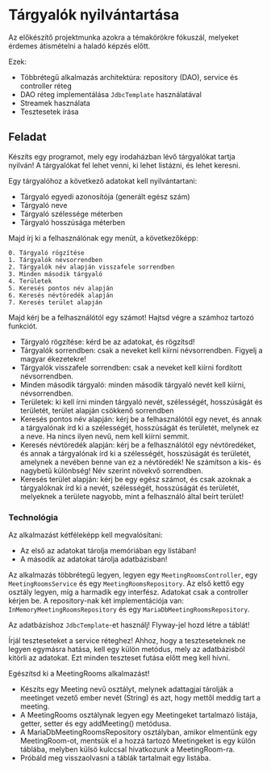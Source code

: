 # Tárgyalók nyilvántartása

Az előkészítő projektmunka azokra a témakörökre fókuszál, melyeket
érdemes átismételni a haladó képzés előtt.

Ezek:

* Többrétegű alkalmazás architektúra: repository (DAO), service és controller réteg
* DAO réteg implementálása `JdbcTemplate` használatával
* Streamek használata
* Tesztesetek írása

## Feladat

Készíts egy programot, mely egy irodaházban lévő tárgyalókat tartja nyilván!
A tárgyalókat fel lehet venni, ki lehet listázni, és lehet keresni.

Egy tárgyalóhoz a következő adatokat kell nyilvántartani:

* Tárgyaló egyedi azonosítója (generált egész szám)
* Tárgyaló neve
* Tárgyaló szélessége méterben
* Tárgyaló hosszúsága méterben

Majd írj ki a felhasználónak egy menüt, a következőképp:

```plain
0. Tárgyaló rögzítése
1. Tárgyalók névsorrendben
2. Tárgyalók név alapján visszafele sorrendben
3. Minden második tárgyaló
4. Területek
5. Keresés pontos név alapján
6. Keresés névtöredék alapján
7. Keresés terület alapján
```

Majd kérj be a felhasználótól egy számot! Hajtsd végre a számhoz tartozó funkciót.

* Tárgyaló rögzítése: kérd be az adatokat, és rögzítsd!
* Tárgyalók sorrendben: csak a neveket kell kiírni névsorrendben. Figyelj a magyar ékezetekre!
* Tárgyalók visszafele sorrendben: csak a neveket kell kiírni fordított névsorrendben.
* Minden második tárgyaló: minden második tárgyaló nevét kell kiírni, névsorrendben.
* Területek: ki kell írni minden tárgyaló nevét, szélességét, hosszúságát és területét, terület alapján csökkenő sorrendben
* Keresés pontos név alapján: kérj be a felhasználótól egy nevet, és annak a tárgyalónak írd ki a szélességét, hosszúságát és területét, melynek ez a neve. Ha nincs ilyen nevű, nem kell kiírni semmit.
* Keresés névtöredék alapján: kérj be a felhasználótól egy névtöredéket, és annak a tárgyalónak írd ki a szélességét, hosszúságát és területét, amelynek a nevében benne van ez a névtöredék! Ne számítson a kis- és nagybetű különbség! Név szerint növekvő sorrendben.
* Keresés terület alapján: kérj be egy egész számot, és csak azoknak a tárgyalóknak írd ki a nevét, szélességét, hosszúságát és területét, melyeknek a területe nagyobb, mint a felhasználó által beírt terület!

### Technológia

Az alkalmazást kétféleképp kell megvalósítani:

* Az első az adatokat tárolja memóriában egy listában!
* A második az adatokat tárolja adatbázisban!

Az alkalmazás többrétegű legyen, legyen egy `MeetingRoomsController`, egy `MeetingRoomsService` és egy `MeetingRoomsRepository`. Az első kettő egy osztály legyen, míg a harmadik egy interfész.
Adatokat csak a controller kérjen be.
A repository-nak két implementációja van: `InMemoryMeetingRoomsRepository` és egy `MariaDbMeetingRoomsRepository`.

Az adatbázishoz `JdbcTemplate`-et használj! Flyway-jel hozd létre a táblát!

Írjál teszteseteket a service réteghez! Ahhoz, hogy a teszteseteknek ne legyen egymásra hatása, kell
egy külön metódus, mely az adatbázisból kitörli az adatokat. Ezt minden teszteset futása előtt
meg kell hívni.


Egészítsd ki a MeetingRooms alkalmazást!  

- Készíts egy Meeting nevű osztályt, melynek adattagjai tárolják a meetinget vezető ember nevét (String) és azt, hogy mettől meddig tart a meeting.
- A MeetingRooms osztálynak legyen egy Meetingeket tartalmazó listája, getter, setter és egy addMeeting() metódusa.
- A MariaDbMeetingRoomsRepository osztályban, amikor elmentünk egy MeetingRoom-ot, mentsük el a hozzá tartozó Meetingeket is egy külön táblába, melyben külsö kulccsal hivatkozunk a MeetingRoom-ra.
- Próbáld meg visszaolvasni a táblák tartalmait egy listába.